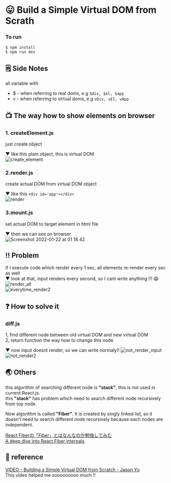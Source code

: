 # 😛 Build a Simple Virtual DOM from Scrath
### To run
```
$ npm install
$ npm run dev
```

## 🗒 Side Notes
all variable with

- $ - when referring to real doms, e.g ```$div, $el, $app```
- v - when referring to virtual doms, e.g ```vDiv, vEl, vApp```

## 📺 The way how to show elements on browser

### 1. createElement.js
just create object    

▼ like this plain object, this is virtual DOM   
![create_element](https://user-images.githubusercontent.com/24407811/150615887-3c26a071-1c20-41fd-9823-121087f2a576.png)


### 2.render.js
create actual DOM from virtual DOM object   

▼ like this ```<div id='app'></div>```  
![render](https://user-images.githubusercontent.com/24407811/150615952-7b6e4419-7dec-4a9a-bab9-a697b3e36b07.png)

### 3.mount.js
set actual DOM to target element in html file   

▼ then we can see on browser    
![Screenshot 2022-01-22 at 01 18 42](https://user-images.githubusercontent.com/24407811/150616013-8c32588e-354c-4b3f-8b66-9adcf5549bb9.png)

## ‼ Problem
If I execute code which render every 1 sec, all elements re-render every sec as well    
▼ look at that, input renders every second, so I cant write anything !!! 😱   
![render_all](https://user-images.githubusercontent.com/24407811/150649956-1f47ac84-9b5e-44c5-ac15-db6a364b98b2.gif)    
![everytime_render2](https://user-images.githubusercontent.com/24407811/150650070-43338571-d603-43d3-878e-6a7a48e2eb9c.gif)

## ❓ How to solve it
### diff.js       
1, find different node between old virtual DOM and new virtual DOM      
2, return function the way how to change this node   
    
▼ now input doesnt render, so we can write normaly!!
![not_render_input](https://user-images.githubusercontent.com/24407811/150653320-fa939086-953d-457e-9824-6ded8cb80bd6.gif)    
![not_render2](https://user-images.githubusercontent.com/24407811/150653383-fd2215e2-2d9d-438c-9131-6aab1f9dca2f.gif)

## 🌏 Others
this algorithm of searching different node is **"stack"**, this is not used in current React.js.    
this **"stack"** has problem which need to search different node recursively from top node.
    
Now algorithm is called **"Fiber"**. It is created by singly linked list, so it doesn't need to search different node recursively because each nodes are independent.   
    
[React Fiberの「Fiber」とはなんなのか勉強してみた](https://qiita.com/seya/items/a655adb340af3b6690b5)   
[A deep dive into React Fiber internals
](https://blog.logrocket.com/deep-dive-into-react-fiber-internals/)   

## 📕 reference
[VIDEO - Building a Simple Virtual DOM from Scratch - Jason Yu](https://www.youtube.com/watch?v=85gJMUEcnkc)    
This video helped me sooooooooo much !!


